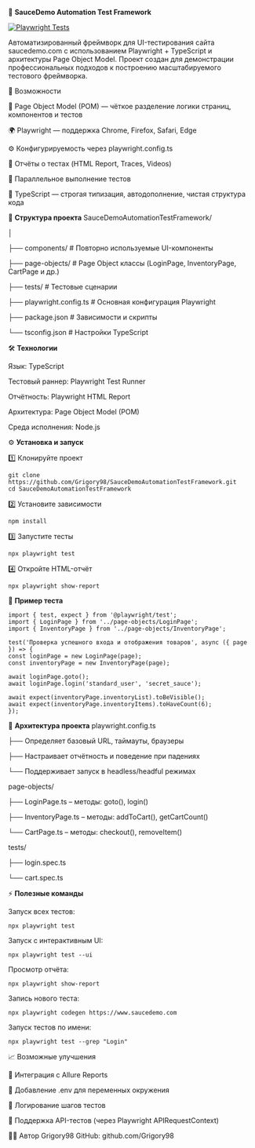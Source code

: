 🧩 **SauceDemo Automation Test Framework**

[![Playwright Tests](https://github.com/Grigory98/SauceDemoAutomationTestFramework/actions/workflows/playwright.yml/badge.svg)](https://github.com/Grigory98/SauceDemoAutomationTestFramework/actions/workflows/playwright.yml)

Автоматизированный фреймворк для UI-тестирования сайта saucedemo.com
с использованием Playwright + TypeScript и архитектуры Page Object Model.
Проект создан для демонстрации профессиональных подходов к построению масштабируемого тестового фреймворка.

🚀 Возможности

🧠 Page Object Model (POM) — чёткое разделение логики страниц, компонентов и тестов

🌍 Playwright — поддержка Chrome, Firefox, Safari, Edge

⚙️ Конфигурируемость через playwright.config.ts

🧾 Отчёты о тестах (HTML Report, Traces, Videos)

🧪 Параллельное выполнение тестов

🧰 TypeScript — строгая типизация, автодополнение, чистая структура кода

📁 **Структура проекта**
SauceDemoAutomationTestFramework/
<p>│</p>
<p>├── components/ # Повторно используемые UI-компоненты</p>
<p>├── page-objects/ # Page Object классы (LoginPage, InventoryPage, CartPage и др.)</p>
<p>├── tests/ # Тестовые сценарии</p>
<p>├── playwright.config.ts # Основная конфигурация Playwright</p>
<p>├── package.json # Зависимости и скрипты</p>
<p>└── tsconfig.json # Настройки TypeScript</p>

🛠️ **Технологии**
<p>Язык: TypeScript</p>
<p>Тестовый раннер: Playwright Test Runner</p>
<p>Отчётность: Playwright HTML Report</p>
<p>Архитектура: Page Object Model (POM)</p>
<p>Среда исполнения: Node.js</p>

⚙️ **Установка и запуск**
<p>1️⃣ Клонируйте проект</p>

```
git clone https://github.com/Grigory98/SauceDemoAutomationTestFramework.git
cd SauceDemoAutomationTestFramework
```

<p>2️⃣ Установите зависимости</p>

```
npm install
```
<p>3️⃣ Запустите тесты</p>

```
npx playwright test
```

<p>4️⃣ Откройте HTML-отчёт</p>

```
npx playwright show-report
```

🧩 **Пример теста**
```
import { test, expect } from '@playwright/test';
import { LoginPage } from '../page-objects/LoginPage';
import { InventoryPage } from '../page-objects/InventoryPage';

test('Проверка успешного входа и отображения товаров', async ({ page }) => {
const loginPage = new LoginPage(page);
const inventoryPage = new InventoryPage(page);

await loginPage.goto();
await loginPage.login('standard_user', 'secret_sauce');

await expect(inventoryPage.inventoryList).toBeVisible();
await expect(inventoryPage.inventoryItems).toHaveCount(6);
});
```

🧱 **Архитектура проекта**
playwright.config.ts
<p>├── Определяет базовый URL, таймауты, браузеры</p>
<p>├── Настраивает отчётность и поведение при падениях</p>
<p>└── Поддерживает запуск в headless/headful режимах</p>

page-objects/
<p>├── LoginPage.ts – методы: goto(), login()</p>
<p>├── InventoryPage.ts – методы: addToCart(), getCartCount()</p>
<p>└── CartPage.ts – методы: checkout(), removeItem()</p>

tests/
<p>├── login.spec.ts</p>
<p>└── cart.spec.ts</p>

⚡ **Полезные команды**

Запуск всех тестов:

```
npx playwright test 
```

Запуск с интерактивным UI:

```
npx playwright test --ui 
```

Просмотр отчёта:
```
npx playwright show-report 
```

Запись нового теста:
```
npx playwright codegen https://www.saucedemo.com 
```

Запуск тестов по имени:

```
npx playwright test --grep "Login"
```

📈 Возможные улучшения

🔹 Интеграция с Allure Reports

🔹 Добавление .env для переменных окружения

🔹 Логирование шагов тестов

🔹 Поддержка API-тестов (через Playwright APIRequestContext)

🧑‍💻 Автор
Grigory98
GitHub: github.com/Grigory98
